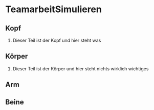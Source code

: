 # TeamarbeitSimulieren
## Kopf
1. Dieser Teil ist der Kopf und hier steht was

## Körper
1. Dieser Teil ist der Körper und hier steht nichts wirklich wichtiges

## Arm

## Beine
